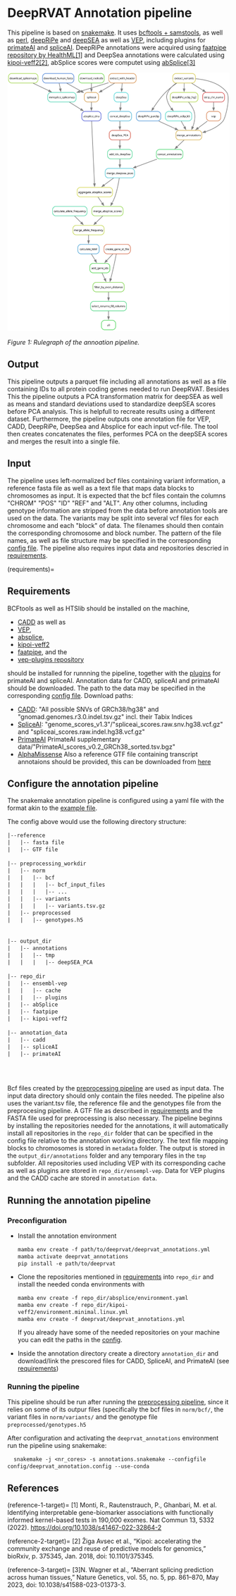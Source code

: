 # DeepRVAT Annotation pipeline

This pipeline is based on [snakemake](https://snakemake.readthedocs.io/en/stable/). It uses [bcftools + samstools](https://www.htslib.org/), as well as [perl](https://www.perl.org/), [deepRiPe](https://ohlerlab.mdc-berlin.de/software/DeepRiPe_140/) and [deepSEA](http://deepsea.princeton.edu/) as well as [VEP](http://www.ensembl.org/info/docs/tools/vep/index.html), including plugins for [primateAI](https://github.com/Illumina/PrimateAI) and  [spliceAI](https://github.com/Illumina/SpliceAI). DeepRiPe annotations were acquired using [faatpipe repository by HealthML](https://github.com/HealthML/faatpipe)[[1]](#reference-1-target) and DeepSea annotations were calculated using [kipoi-veff2](https://github.com/kipoi/kipoi-veff2)[[2]](#reference-2-target), abSplice scores were computet using [abSplice](https://github.com/gagneurlab/absplice/)[[3]](#reference-3-target)

![dag](_static/annotations_rulegraph.svg)

*Figure 1: Rulegraph of the annoation pipeline.*

## Output 
This pipeline outputs a parquet file including all annotations as well as a file containing IDs to all protein coding genes needed to run DeepRVAT. 
Besides This the pipeline outputs a PCA transformation matrix for deepSEA as well as means and standard deviations used to standardize deepSEA scores before PCA analysis. This is helpfull to recreate results using a different dataset. 
Furthermore, the pipeline outputs one annotation file for VEP, CADD, DeepRiPe, DeepSea and Absplice for each input vcf-file. The tool then creates concatenates the files, performes PCA on the deepSEA scores and merges the result into a single file. 

## Input

The pipeline uses left-normalized bcf files containing variant information, a reference fasta file as well as a text file that maps data blocks to chromosomes as input. It is expected that the bcf files contain the columns "CHROM" "POS" "ID" "REF" and "ALT". Any other columns, including genotype information are stripped from the data before annotation tools are used on the data. The variants may be split into several vcf files for each chromosome and each "block" of data. The filenames should then contain the corresponding chromosome and block number. The pattern of the file names, as well as file structure may be specified in the corresponding [config file](https://github.com/PMBio/deeprvat/blob/main/pipelines/config/deeprvat_annotation_config.yaml). The pipeline also requires input data and repositories descried in [requirements](#requirements).

(requirements)=
## Requirements

BCFtools as well as HTSlib should be installed on the machine, 
- [CADD](https://github.com/kircherlab/CADD-scripts/tree/master/src/scripts) as well as 
- [VEP](http://www.ensembl.org/info/docs/tools/vep/script/vep_download.html),  
- [absplice](https://github.com/gagneurlab/absplice/tree/master), 
- [kipoi-veff2](https://github.com/kipoi/kipoi-veff2)
- [faatpipe](https://github.com/HealthML/faatpipe), and the
- [vep-plugins repository](https://github.com/Ensembl/VEP_plugins/)

should be installed for runnning the pipeline, together with the [plugins](https://www.ensembl.org/info/docs/tools/vep/script/vep_plugins.html) for primateAI and spliceAI. Annotation data for CADD, spliceAI and primateAI should be downloaded. The path to the data may be specified in the corresponding [config file](https://github.com/PMBio/deeprvat/blob/main/pipelines/config/deeprvat_annotation_config.yaml). 
Download paths:
- [CADD](https://cadd.bihealth.org/download): "All possible SNVs of GRCh38/hg38" and "gnomad.genomes.r3.0.indel.tsv.gz" incl. their  Tabix Indices
- [SpliceAI](https://basespace.illumina.com/s/otSPW8hnhaZR): "genome_scores_v1.3"/"spliceai_scores.raw.snv.hg38.vcf.gz" and "spliceai_scores.raw.indel.hg38.vcf.gz" 
- [PrimateAI](https://basespace.illumina.com/s/yYGFdGih1rXL) PrimateAI supplementary data/"PrimateAI_scores_v0.2_GRCh38_sorted.tsv.bgz"
- [AlphaMissense](https://storage.googleapis.com/dm_alphamissense/AlphaMissense_hg38.tsv.gz) 
Also a reference GTF file containing transcript annotaions should be provided, this can be downloaded from [here](https://ftp.ebi.ac.uk/pub/databases/gencode/Gencode_human/release_44/gencode.v44.annotation.gtf.gz)


## Configure the annotation pipeline
The snakemake annotation pipeline is configured using a yaml file with the format akin to the [example file](https://github.com/PMBio/deeprvat/blob/main/pipelines/config/deeprvat_annotation_config.yaml).

The config above would use the following directory structure:
```shell
|--reference
|   |-- fasta file
|   |-- GTF file 

|-- preprocessing_workdir
|   |-- norm
|   |   |-- bcf
|   |   |   |-- bcf_input_files
|   |   |   |-- ...
|   |   |-- variants
|   |   |   |-- variants.tsv.gz
|   |-- preprocessed
|   |   |-- genotypes.h5


|-- output_dir
|   |-- annotations
|   |   |-- tmp
|   |   |   |-- deepSEA_PCA

|-- repo_dir
|   |-- ensembl-vep
|   |   |-- cache
|   |   |-- plugins
|   |-- abSplice
|   |-- faatpipe
|   |-- kipoi-veff2

|-- annotation_data
|   |-- cadd
|   |-- spliceAI
|   |-- primateAI




```


Bcf files created by the [preprocessing pipeline](https://deeprvat.readthedocs.io/en/latest/preprocessing.html) are used as input data. The input data directory should only contain the files needed. 
The pipeline also uses the variant.tsv file, the reference file and the genotypes file from the preprocesing pipeline. 
A GTF file as described in [requirements](#requirements) and the FASTA file used for preprocessing is also necessary.
The pipeline beginns by installing the repositories needed for the annotations, it will automatically install all repositories in the `repo_dir` folder that can be specified in the config file relative to the annotation working directory.
The text file mapping blocks to chromosomes is stored in `metadata` folder. The output is stored in the `output_dir/annotations` folder and any temporary files in the `tmp` subfolder. All repositories used including VEP with its corresponding cache as well as plugins are stored in `repo_dir/ensempl-vep`.
Data for VEP plugins and the CADD cache are stored in `annotation data`. 

## Running the annotation pipeline
### Preconfiguration
- Install the annotation environment
    ```shell
    mamba env create -f path/to/deeprvat/deeprvat_annotations.yml
    mamba activate deeprvat_annotations
    pip install -e path/to/deeprvat
    ```
- Clone the repositories mentioned in [requirements](#requirements) into `repo_dir` and install the needed conda environments with  
    ```shell
    mamba env create -f repo_dir/absplice/environment.yaml
    mamba env create -f repo_dir/kipoi-veff2/environment.minimal.linux.yml
    mamba env create -f deeprvat/deeprvat_annotations.yml
    ```
  If you already have some of the needed repositories on your machine you can edit the paths in the [config](https://github.com/PMBio/deeprvat/blob/main/pipelines/config/deeprvat_annotation_config.yaml).
  

- Inside the annotation directory create a directory `annotation_dir` and download/link the prescored files for CADD, SpliceAI, and PrimateAI (see [requirements](#requirements))


### Running the pipeline
This pipeline should be run after running the [preprocessing pipeline](https://deeprvat.readthedocs.io/en/latest/preprocessing.html), since it relies on some of its outpur files (specifically the bcf files in  `norm/bcf/`, the variant files in `norm/variants/` and the genotype file `preprocessed/genotypes.h5`

After configuration and activating the `deeprvat_annotations` environment run the pipeline using snakemake:

```shell
  snakemake -j <nr_cores> -s annotations.snakemake --configfile config/deeprvat_annotation.config --use-conda
```



## References

(reference-1-target)=
<a id="1">[1]</a> Monti, R., Rautenstrauch, P., Ghanbari, M. et al. Identifying interpretable gene-biomarker associations with functionally informed kernel-based tests in 190,000 exomes. Nat Commun 13, 5332 (2022). https://doi.org/10.1038/s41467-022-32864-2

(reference-2-target)=
<a id="2">[2]</a> Žiga Avsec et al., “Kipoi: accelerating the community exchange and reuse of predictive models for genomics,” bioRxiv, p. 375345, Jan. 2018, doi: 10.1101/375345.

(reference-3-target)=
<a id="3">[3]</a>N. Wagner et al., “Aberrant splicing prediction across human tissues,” Nature Genetics, vol. 55, no. 5, pp. 861–870, May 2023, doi: 10.1038/s41588-023-01373-3.

